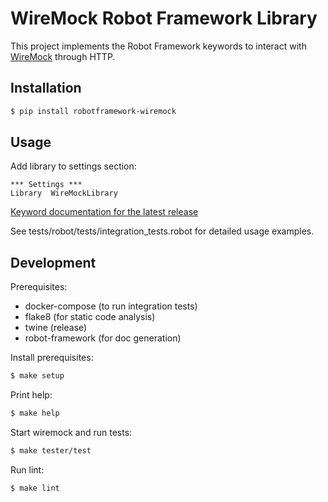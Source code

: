 # WireMock Robot Framework Library

This project implements the Robot Framework keywords to interact with [WireMock](http://wiremock.org/) through HTTP.

## Installation

```sh
$ pip install robotframework-wiremock
```

## Usage

Add library to settings section:

```
*** Settings ***
Library  WireMockLibrary
```

[Keyword documentation for the latest release](https://tyrjola.github.io/docs/robotframework-wiremock.html)

See tests/robot/tests/integration_tests.robot for detailed usage examples.

## Development

Prerequisites:

* docker-compose (to run integration tests)
* flake8 (for static code analysis)
* twine (release)
* robot-framework (for doc generation)

Install prerequisites:

```sh
$ make setup
```

Print help:

```sh
$ make help
```

Start wiremock and run tests:

```sh
$ make tester/test
```

Run lint:

```sh
$ make lint
```
